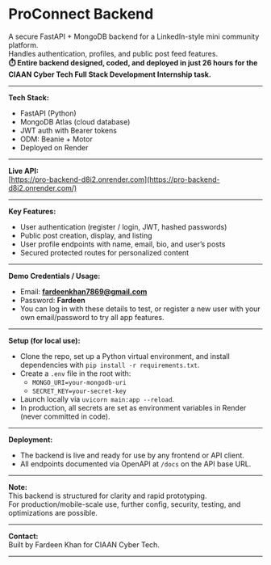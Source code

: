 # ProConnect Backend

A secure FastAPI + MongoDB backend for a LinkedIn-style mini community platform.  
Handles authentication, profiles, and public post feed features.  
**⏱️ Entire backend designed, coded, and deployed in just 26 hours for the CIAAN Cyber Tech Full Stack Development Internship task.**

---

**Tech Stack:**  
- FastAPI (Python)
- MongoDB Atlas (cloud database)
- JWT auth with Bearer tokens
- ODM: Beanie + Motor
- Deployed on Render

---

**Live API:**  
[https://pro-backend-d8i2.onrender.com](https://pro-backend-d8i2.onrender.com/)

---

**Key Features:**  
- User authentication (register / login, JWT, hashed passwords)
- Public post creation, display, and listing
- User profile endpoints with name, email, bio, and user’s posts
- Secured protected routes for personalized content

---

**Demo Credentials / Usage:**  
- Email: **fardeenkhan7869@gmail.com**
- Password: **Fardeen**
- You can log in with these details to test, or register a new user with your own email/password to try all app features.

---

**Setup (for local use):**  
- Clone the repo, set up a Python virtual environment, and install dependencies with `pip install -r requirements.txt`.
- Create a `.env` file in the root with:
  - `MONGO_URI=your-mongodb-uri`
  - `SECRET_KEY=your-secret-key`
- Launch locally via `uvicorn main:app --reload`.  
- In production, all secrets are set as environment variables in Render (never committed in code).

---

**Deployment:**  
- The backend is live and ready for use by any frontend or API client.
- All endpoints documented via OpenAPI at `/docs` on the API base URL.

---

**Note:**  
This backend is structured for clarity and rapid prototyping.  
For production/mobile-scale use, further config, security, testing, and optimizations are possible.

---

**Contact:**  
Built by Fardeen Khan for CIAAN Cyber Tech.

---
